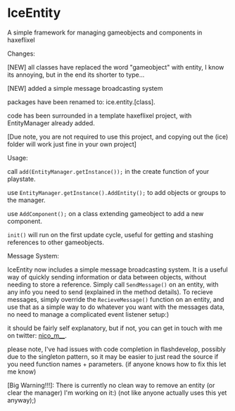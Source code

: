 IceEntity
=========

A simple framework for managing gameobjects and components in haxeflixel

Changes:
  
  [NEW]
  all classes have replaced the word "gameobject" with entity, I know its annoying, but in the end its shorter to type...
  
  [NEW]
  added a simple message broadcasting system

  packages have been renamed to: ice.entity.[class].
  
  code has been surrounded in a template haxeflixel project, with EntityManager already added.
  
  [Due note, you are not required to use this project, and copying out the (ice) folder will work just fine in your own project]

Usage:

  call ```add(EntityManager.getInstance());``` in the create function of your playstate.
  
  use ```EntityManager.getInstance().AddEntity();``` to add objects or groups to the manager.
  
  use ```AddComponent();``` on a class extending gameobject to add a new component.
  
  ```init()``` will run on the first update cycle, useful for getting and stashing references to other gameobjects.
  
Message System:

  IceEntity now includes a simple message broadcasting system. It is a useful way of quickly sending information or data between objects, without needing to store a reference. Simply call ```SendMessage()``` on an entity, with any info you need to send (explained in the method details). To recieve messages, simply override the ```RecieveMessage()``` function on an entity, and use that as a simple way to do whatever you want with the messages data, no need to manage a complicated event listener setup:)
  
  it should be fairly self explanatory, but if not, you can get in touch with me on twitter: [nico_m__](https://twitter.com/nico_m__).
  
  please note, I've had issues with code completion in flashdevelop, possibly due to the singleton pattern, so it may be easier to just read the source if you need function names + parameters. (if anyone knows how to fix this let me know)
  
  [Big Warning!!!]: There is currently no clean way to remove an entity (or clear the manager) I'm working on it:) (not like anyone actually uses this yet anyway);)
  

